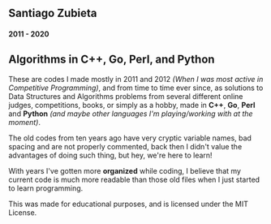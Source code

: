 ## Santiago Zubieta
#### 2011 - 2020

## Algorithms in C++, Go, Perl, and Python

These are codes I made mostly in 2011 and 2012 _(When I was most active in Competitive Programming)_, and from time to time ever since, as solutions to Data Structures and Algorithms problems from several different online judges, competitions, books, or simply as a hobby, made in **C++**, **Go**, **Perl** and **Python** _(and maybe other languages I'm playing/working with at the moment)_.

The old codes from ten years ago have very cryptic variable names, bad spacing and are not properly commented, back then I didn't value the advantages of doing such thing, but hey, we're here to learn!

With years I've gotten more **organized** while coding, I believe that my current code is much more readable than those old files when I just started to learn programming.

This was made for educational purposes, and is licensed under the MIT License.
